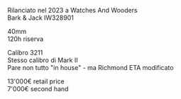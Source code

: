 Rilanciato nel 2023 a Watches And Wooders <br>
Bark & Jack
IW328901 

40mm <br>
120h riserva

Calibro 3211 <br>
Stesso calibro di Mark II <br>
Pare non tutto "in house" - ma Richmond ETA modificato

13'000€ retail price <br>
7'000€ second hand
